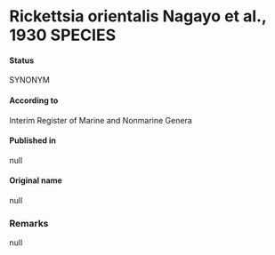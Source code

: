 # Rickettsia orientalis Nagayo et al., 1930 SPECIES

#### Status
SYNONYM

#### According to
Interim Register of Marine and Nonmarine Genera

#### Published in
null

#### Original name
null

### Remarks
null